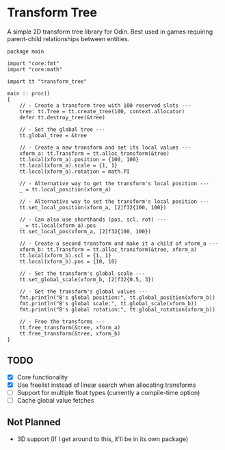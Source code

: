 # Transform Tree
A simple 2D transform tree library for Odin. Best used in games requiring parent-child relationships between entities. 

```odin
package main

import "core:fmt"
import "core:math"

import tt "transform_tree"

main :: proc()
{
    // - Create a transform tree with 100 reserved slots ---
    tree: tt.Tree = tt.create_tree(100, context.allocator)
    defer tt.destroy_tree(&tree)
  
    // - Set the global tree ---
    tt.global_tree = &tree
  
    // - Create a new transform and set its local values ---
    xform_a: tt.Transform = tt.alloc_transform(&tree)
    tt.local(xform_a).position = {100, 100}
    tt.local(xform_a).scale = {1, 1}
    tt.local(xform_a).rotation = math.PI
  
    // - Alternative way to get the transform's local position ---
    _ = tt.local_position(xform_a)
  
    // - Alternative way to set the transform's local position ---
    tt.set_local_position(xform_a, [2]f32{100, 100})
  
    // - Can also use shorthands (pos, scl, rot) ---
    _ = tt.local(xform_a).pos
    tt.set_local_pos(xform_a, [2]f32{100, 100})
  
    // - Create a second transform and make it a child of xform_a ---
    xform_b: tt.Transform = tt.alloc_transform(&tree, xform_a)
    tt.local(xform_b).scl = {1, 1}
    tt.local(xform_b).pos = {10, 10}
  
    // - Set the transform's global scale ---
    tt.set_global_scale(xform_b, [2]f32{0.5, 3})
  
    // - Get the transform's global values ---
    fmt.println("B's global position:", tt.global_position(xform_b))
    fmt.println("B's global scale:", tt.global_scale(xform_b))
    fmt.println("B's global rotation:", tt.global_rotation(xform_b))
  
    // - Free the transforms ---
    tt.free_transform(&tree, xform_a)
    tt.free_transform(&tree, xform_b)
}
```

## TODO
- [x] Core functionality
- [X] Use freelist instead of linear search when allocating transforms
- [ ] Support for multiple float types (currently a compile-time option)
- [ ] Cache global value fetches

## Not Planned
- 3D support (If I get around to this, it'll be in its own package)
